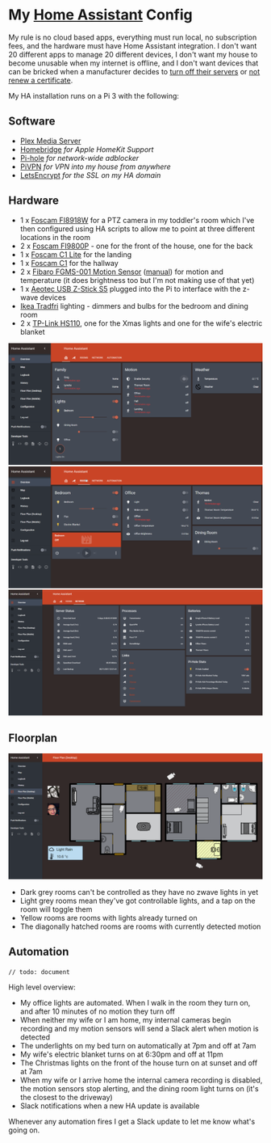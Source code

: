 # My [Home Assistant](https://home-assistant.io) Config

My rule is no cloud based apps, everything must run local, no subscription fees, and the hardware must have Home Assistant integration. I don't want 20 different apps to manage 20 different devices, I don't want my house to become unusable when my internet is offline, and I don't want devices that can be bricked when a manufacturer decides to [turn off their servers](https://www.theguardian.com/technology/2016/apr/05/revolv-devices-bricked-google-nest-smart-home) or [not renew a certificate](https://arstechnica.co.uk/gadgets/2017/11/after-online-outrage-logitech-will-now-replace-harmony-link-devices-for-free/).

My HA installation runs on a Pi 3 with the following:

Software
--------
* [Plex Media Server](https://plex.tv)
* [Homebridge](https://github.com/nfarina/homebridge) *for Apple HomeKit Support*
* [Pi-hole](https://pi-hole.net/) *for network-wide adblocker*
* [PiVPN](http://www.pivpn.io/) *for VPN into my house from anywhere*
* [LetsEncrypt](https://letsencrypt.org/) *for the SSL on my HA domain*

Hardware
--------
* 1 x [Foscam FI8918W](https://www.amazon.co.uk/gp/product/B0046710G6) for a PTZ camera in my toddler's room which I've then configured using HA scripts to allow me to point at three different locations in the room
* 2 x [Foscam FI9800P](https://www.amazon.co.uk/gp/product/B015STDPJ0) - one for the front of the house, one for the back
* 1 x [Foscam C1 Lite](https://www.amazon.co.uk/gp/product/B0196AN3IU) for the landing
* 1 x [Foscam C1](https://www.amazon.co.uk/gp/product/B00T7NX6SY/) for the hallway
* 2 x [Fibaro FGMS-001 Motion Sensor](https://www.amazon.co.uk/gp/product/B00JHHNUPY/) ([manual](http://manuals.fibaro.com/content/manuals/en/FGMS-001/FGMS-001-EN-T-v2.1.pdf)) for motion and temperature (it does brightness too but I'm not making use of that yet)
* 1 x [Aeotec USB Z-Stick S5](https://www.amazon.co.uk/gp/product/B00YETCNOE/ref=oh_aui_detailpage_o06_s00?ie=UTF8&psc=1) plugged into the Pi to interface with the z-wave devices
* [Ikea Tradfri](http://www.ikea.com/gb/en/products/lighting/smart-lighting/) lighting - dimmers and bulbs for the bedroom and dining room
* 2 x [TP-Link HS110](https://www.amazon.co.uk/HS110-Monitoring-Assistant-Required-UK/dp/B01IBUF48S/), one for the Xmas lights and one for the wife's electric blanket

![UI](/images/home.png)
![UI](/images/rooms.png)
![UI](/images/network.png)

Floorplan
--------
![UI](/images/floorplan.png)

* Dark grey rooms can't be controlled as they have no zwave lights in yet
* Light grey rooms mean they've got controllable lights, and a tap on the room will toggle them
* Yellow rooms are rooms with lights already turned on
* The diagonally hatched rooms are rooms with currently detected motion

Automation
--------
`// todo: document`

High level overview:
- My office lights are automated. When I walk in the room they turn on, and after 10 minutes of  no motion they turn off
- When neither my wife or I am home, my internal cameras begin recording and my motion sensors will send a Slack alert when motion is detected
- The underlights on my bed turn on automatically at 7pm and off at 7am
- My wife's electric blanket turns on at 6:30pm and off at 11pm
- The Christmas lights on the front of the house turn on at sunset and off at 7am
- When my wife or I arrive home the internal camera recording is disabled, the motion sensors stop alerting, and the dining room light turns on (it's the closest to the driveway)
- Slack notifications when a new HA update is available

Whenever any automation fires I get a Slack update to let me know what's going on.